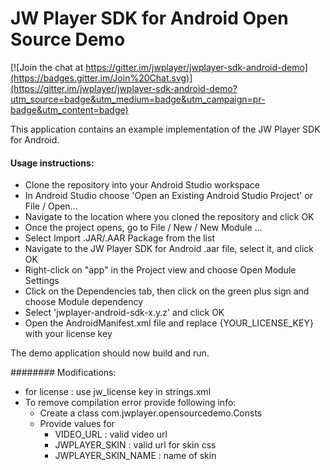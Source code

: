 # JW Player SDK for Android Open Source Demo

[![Join the chat at https://gitter.im/jwplayer/jwplayer-sdk-android-demo](https://badges.gitter.im/Join%20Chat.svg)](https://gitter.im/jwplayer/jwplayer-sdk-android-demo?utm_source=badge&utm_medium=badge&utm_campaign=pr-badge&utm_content=badge)

This application contains an example implementation of the JW Player SDK for Android.

#### Usage instructions:

- Clone the repository into your Android Studio workspace
- In Android Studio choose 'Open an Existing Android Studio Project' or File / Open...
- Navigate to the location where you cloned the repository and click OK
- Once the project opens, go to File / New / New Module ...
- Select Import .JAR/.AAR Package from the list
- Navigate to the JW Player SDK for Android .aar file, select it, and click OK
- Right-click on "app" in the Project view and choose Open Module Settings
- Click on the Dependencies tab, then click on the green plus sign and choose Module dependency
- Select 'jwplayer-android-sdk-x.y.z' and click OK
- Open the AndroidManifest.xml file and replace {YOUR_LICENSE_KEY} with your license key

The demo application should now build and run.

######## Modifications:
- for license : use jw_license key in strings.xml
- To remove compilation error provide following info:
  - Create a class com.jwplayer.opensourcedemo.Consts
  - Provide values for
    - VIDEO_URL : valid video url
    - JWPLAYER_SKIN : valid url for skin css
    - JWPLAYER_SKIN_NAME : name of skin